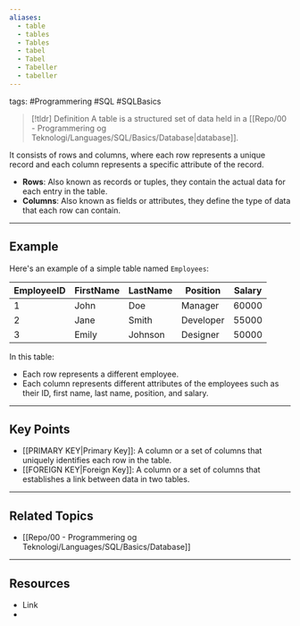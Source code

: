 ```yaml
---
aliases:
  - table
  - tables
  - Tables
  - tabel
  - Tabel
  - Tabeller
  - tabeller
---
```

tags: #Programmering #SQL #SQLBasics

> [!tldr] Definition
> A table is a structured set of data held in a [[Repo/00 - Programmering og Teknologi/Languages/SQL/Basics/Database|database]]. 

It consists of rows and columns, where each row represents a unique record and each column represents a specific attribute of the record.

- **Rows**: Also known as records or tuples, they contain the actual data for each entry in the table.
- **Columns**: Also known as fields or attributes, they define the type of data that each row can contain.

---

## Example

Here's an example of a simple table named `Employees`:

| EmployeeID | FirstName | LastName | Position  | Salary |
| ---------- | --------- | -------- | --------- | ------ |
| 1          | John      | Doe      | Manager   | 60000  |
| 2          | Jane      | Smith    | Developer | 55000  |
| 3          | Emily     | Johnson  | Designer  | 50000  |
In this table:

- Each row represents a different employee.
- Each column represents different attributes of the employees such as their ID, first name, last name, position, and salary.

---

## Key Points
- [[PRIMARY KEY|Primary Key]]: A column or a set of columns that uniquely identifies each row in the table.
- [[FOREIGN KEY|Foreign Key]]: A column or a set of columns that establishes a link between data in two tables.

---

## Related Topics
- [[Repo/00 - Programmering og Teknologi/Languages/SQL/Basics/Database]]

---

## Resources
- Link
- 
